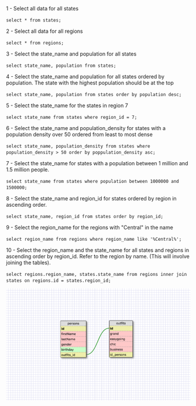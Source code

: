 1 - Select all data for all states

`select * from states;`

2 - Select all data for all regions

`select * from regions;`

3 - Select the state_name and population for all states

`select state_name, population from states;`

4 - Select the state_name and population for all states ordered by population. The state with the highest population should be at the top

`select state_name, population from states order by population desc;`

5 - Select the state_name for the states in region 7

`select state_name from states where region_id = 7;`

6 - Select the state_name and population_density for states with a population density over 50 ordered from least to most dense

`select state_name, population_density from states where population_density > 50 order by poppulation_density asc;`

7 - Select the state_name for states with a population between 1 million and 1.5 million people.

`select state_name from states where population between 1000000 and 1500000;`

8 - Select the state_name and region_id for states ordered by region in ascending order.

`select state_name, region_id from states order by region_id;`

9 - Select the region_name for the regions with "Central" in the name

`select region_name from regions where region_name like '%Central%';`

10 - Select the region_name and the state_name for all states and regions in ascending order by region_id. Refer to the region by name. (This will involve joining the tables).

`select regions.region_name, states.state_name from regions inner join states on regions.id = states.region_id;`

![image](./8.4-schema.png)